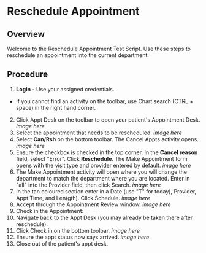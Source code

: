 # Reschedule Appointment

## Overview

Welcome to the Reschedule Appointment Test Script.
Use these steps to reschedule an appointment into the current department.

## Procedure

1. **Login** - Use your assigned credentials.
  * If you cannot find an activity on the toolbar, use Chart search (CTRL + space) in the right hand corner.
2. Click Appt Desk on the toolbar to open your patient's Appointment Desk.
*image here*
3. Select the appointment that needs to be rescheduled.
*image here*
4. Select **Can/Rsh** on the bottom toolbar. The Cancel Appts activity opens.
*image here*
5. Ensure the checkbox is checked in the top corner. In the **Cancel reason** field, select "Error". Click **Reschedule**. The Make Appointment form opens with the visit type and provider entered by default.
*image here*
6. The Make Appointment activity will open where you will change the department to match the department where you are located. Enter in "all" into the Provider field, then click Search.
*image here*
7. In the tan coloured section enter in a Date (use "T" for today), Provider, Appt Time, and Len(gth). Click Schedule.
*image here*
8. Accept through the Appointment Review window.
*image here*
9. Check in the Appointment:
  1. Navigate back to the Appt Desk (you may already be taken there after reschedule).
  2. Click Check in on the bottom toolbar.
  *image here*
  3. Ensure the appt status now says arrived.
  *image here*
  4. Close out of the patient's appt desk.